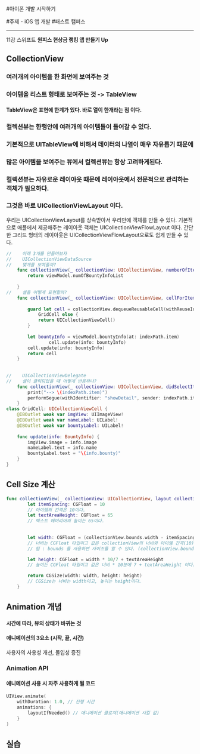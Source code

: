 #아이폰 개발 시작하기

#주제 - iOS 앱 개발 #패스트 캠퍼스 

---
 
11강 스위프트 __원피스 현상금 랭킹 앱 만들기 Up__

## CollectionView
### 여러개의 아이템을 한 화면에 보여주는 것

### 아이템을 리스트 형태로 보여주는 것 -> TableView
#### TableView은 표현에 한계가 있다. 바로 열이 한개라는 점 이다.

### 컬렉션뷰는 한행안에 여러개의 아이템들이 들어갈 수 있다.

### 기본적으로 UITableView에 비해서 데이터의 나열이 매우 자유롭기 떄문에
### 많은 아이템을 보여주는 뷰에서 컬렉션뷰는 항상 고려하게된다.

### 컬렉션뷰는 자유로운 레이아웃 때문에 레이아웃에서 전문적으로 관리하는 객체가 필요하다.
### 그것은 바로 UICollectionViewLayout 이다.
우리는 UICollectionViewLayout를 상속받아서 우리만에 객체를 만들 수 있다.
기본적으로 애플에서 제공해주는 레이아웃 객체는 UICollectionViewFlowLayout 이다.
간단한 그리드 형태의 레이아웃은 UICollectionViewFlowLayout으로도 쉽게 만들 수 있다.

```Swift
//    아래 3개를 만들어보자
//    UICollectionViewDataSource
//    몇개를 보여줄까?
    func collectionView(_ collectionView: UICollectionView, numberOfItemsInSection section: Int) -> Int {
        return viewModel.numOfBountyInfoList
        
    }
//    셀을 어떻게 표현할까?
    func collectionView(_ collectionView: UICollectionView, cellForItemAt indexPath: IndexPath) -> UICollectionViewCell {
        
        guard let cell = collectionView.dequeueReusableCell(withReuseIdentifier: "GridCell", for: indexPath) as?
            GridCell else {
            return UICollectionViewCell()
        }
        
        let bountyInfo = viewModel.bountyInfo(at: indexPath.item)
                cell.update(info: bountyInfo)
        cell.update(info: bountyInfo)
        return cell
    }
    
    
//    UICollectionViewDelegate
//    셀이 클릭되었을 때 어떻게 반응하나?
    func collectionView(_ collectionView: UICollectionView, didSelectItemAt indexPath: IndexPath) {
        print("--> \(indexPath.item)")
        performSegue(withIdentifier: "showDetail", sender: indexPath.item)
    }
class GridCell: UICollectionViewCell {
    @IBOutlet weak var imgView: UIImageView!
    @IBOutlet weak var nameLabel: UILabel!
    @IBOutlet weak var bountyLabel: UILabel!
    
    func update(info: BountyInfo) {
        imgView.image = info.image
        nameLabel.text = info.name
        bountyLabel.text = "\(info.bounty)"
    }
}
```

## Cell Size 계산
```Swift
func collectionView(_ collectionView: UICollectionView, layout collectionViewLayout: UICollectionViewLayout, sizeForItemAt indexPath: IndexPath) -> CGSize {
        let itemSpacing: CGFloat = 10
        // 아이템의 간격은 10이다.
        let textAreaHeight: CGFloat = 65
        // 텍스트 에어리어의 높이는 65이다.
        
        
        let width: CGFloat = (collectionView.bounds.width - itemSpacing)/2
        // 너비는 CGFloat 타입이고 값은 collectionView의 너비와 아이템 간격(10)을 뺀 뒤 2로 나눈 값이다.
        // 팁 : bounds 를 사용하면 사이즈를 알 수 있다. (collectionView.bounds.width -> collectionView의 너비 사이즈)

        let height: CGFloat = width * 10/7 + textAreaHeight
        // 높이는 CGFloat 타입이고 값은 너비 * 10분에 7 + textAreaHeight 이다.

        return CGSize(width: width, height: height)
        // CGSize는 너비는 width이고, 높이는 height이다.
    }
```

## Animation 개념
#### 시간에 따라, 뷰의 상태가 바뀌는 것
#### 애니메이션의 3요소 (시작, 끝, 시간)
사용자의 사용성 개선, 몰입성 증진

### Animation API
#### 애니메이션 사용 시 자주 사용하게 될 코드
```Swift
UIView.animate(
    withDuration: 1.0, // 진행 시간
    animations: {
        layoutIfNeeded() // 애니메이션 클로져(애니메이션 시킬 값)
    }
)
```

## 실습
```Swift

```